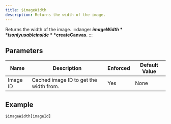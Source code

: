 ```yaml
---
title: $imageWidth
description: Returns the width of the image.
---
```


Returns the width of the image.
:::danger
**$imageWidth** is only usable inside **$createCanvas**.
:::
## Parameters
|   Name   |              Description               | Enforced | Default Value |
|----------|----------------------------------------|----------|---------------|
| Image ID | Cached image ID to get the width from. | Yes      | None          |
## Example
```
$imageWidth[imageId]
```